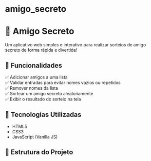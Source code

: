 # amigo_secreto
# 🎁 Amigo Secreto

Um aplicativo web simples e interativo para realizar sorteios de amigo secreto de forma rápida e divertida! 



## 🚀 Funcionalidades

✅ Adicionar amigos a uma lista  
✅ Validar entradas para evitar nomes vazios ou repetidos  
✅ Remover nomes da lista  
✅ Sortear um amigo secreto aleatoriamente  
✅ Exibir o resultado do sorteio na tela  

## 🎨 Tecnologias Utilizadas

- HTML5
- CSS3
- JavaScript (Vanilla JS)

## 📂 Estrutura do Projeto

